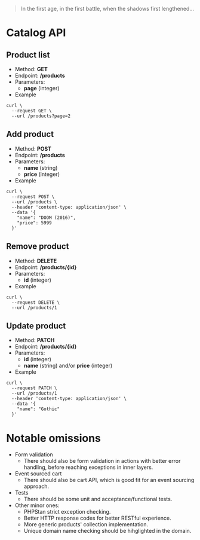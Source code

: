 > In the first age, in the first battle, when the shadows first lengthened...

# Catalog API

## Product list

* Method: **GET**
* Endpoint: **/products**
* Parameters:
  * **page** (integer)
* Example
```
curl \
  --request GET \
  --url /products?page=2
```

## Add product

* Method: **POST**
* Endpoint: **/products**
* Parameters:
  * **name** (string)
  * **price** (integer)
* Example
```
curl \
  --request POST \
  --url /products \
  --header 'content-type: application/json' \
  --data '{
    "name": "DOOM (2016)",
    "price": 5999
  }'
```

## Remove product

* Method: **DELETE**
* Endpoint: **/products/{id}**
* Parameters:
  * **id** (integer)
* Example
```
curl \
  --request DELETE \
  --url /products/1
```

## Update product

* Method: **PATCH**
* Endpoint: **/products/{id}**
* Parameters:
  * **id** (integer)
  * **name** (string) and/or **price** (integer)
* Example
```
curl \
  --request PATCH \
  --url /products/1
  --header 'content-type: application/json' \
  --data '{
    "name": "Gothic"
  }'
```

# Notable omissions

* Form validation
  * There should also be form validation in actions with better error handling, before reaching exceptions in inner layers.
* Event sourced cart
  * There should also be cart API, which is good fit for an event sourcing approach.
* Tests
  * There should be some unit and acceptance/functional tests.
* Other minor ones:
  * PHPStan strict exception checking.
  * Better HTTP response codes for better RESTful experience.
  * More generic products' collection implementation.
  * Unique domain name checking should be hihglighted in the domain.
